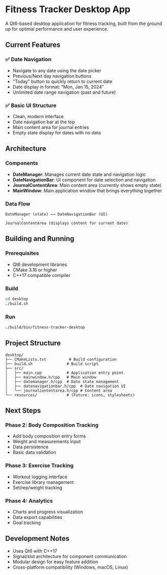 # Fitness Tracker Desktop App

A Qt6-based desktop application for fitness tracking, built from the ground up for optimal performance and user experience.

## Current Features

### ✅ Date Navigation
- Navigate to any date using the date picker
- Previous/Next day navigation buttons
- "Today" button to quickly return to current date
- Date display in format: "Mon, Jan 15, 2024"
- Unlimited date range navigation (past and future)

### ✅ Basic UI Structure
- Clean, modern interface
- Date navigation bar at the top
- Main content area for journal entries
- Empty state display for dates with no data

## Architecture

### Components
- **DateManager**: Manages current date state and navigation logic
- **DateNavigationBar**: UI component for date selection and navigation
- **JournalContentArea**: Main content area (currently shows empty state)
- **MainWindow**: Main application window that brings everything together

### Data Flow
```
DateManager (state) ←→ DateNavigationBar (UI)
       ↓
JournalContentArea (displays content for current date)
```

## Building and Running

### Prerequisites
- Qt6 development libraries
- CMake 3.16 or higher
- C++17 compatible compiler

### Build
```bash
cd desktop
./build.sh
```

### Run
```bash
./build/bin/fitness-tracker-desktop
```

## Project Structure
```
desktop/
├── CMakeLists.txt          # Build configuration
├── build.sh               # Build script
├── src/
│   ├── main.cpp           # Application entry point
│   ├── mainwindow.h/cpp   # Main window
│   ├── datemanager.h/cpp  # Date state management
│   ├── datenavigationbar.h/cpp  # Date navigation UI
│   └── journalcontentarea.h/cpp # Content area
└── resources/             # (Future: icons, stylesheets)
```

## Next Steps

### Phase 2: Body Composition Tracking
- Add body composition entry forms
- Weight and measurements input
- Data persistence
- Basic data validation

### Phase 3: Exercise Tracking
- Workout logging interface
- Exercise library management
- Set/rep/weight tracking

### Phase 4: Analytics
- Charts and progress visualization
- Data export capabilities
- Goal tracking

## Development Notes

- Uses Qt6 with C++17
- Signal/slot architecture for component communication
- Modular design for easy feature addition
- Cross-platform compatibility (Windows, macOS, Linux) 